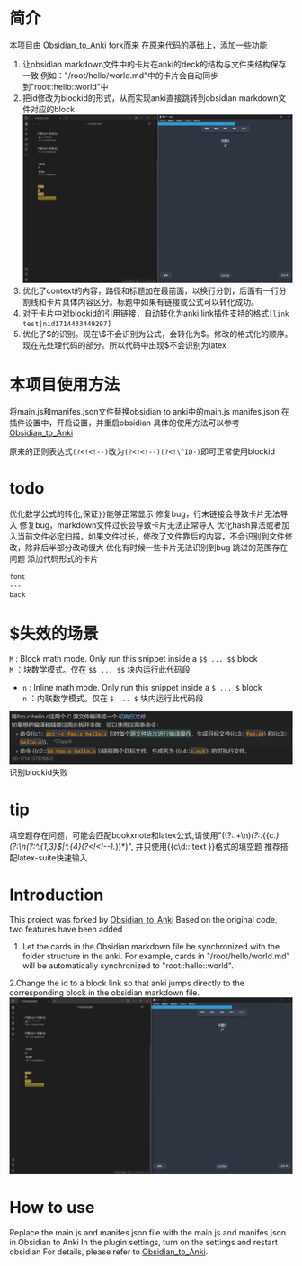 # 简介
本项目由 [Obsidian_to_Anki](https://github.com/Pseudonium/Obsidian_to_Anki) fork而来
在原来代码的基础上，添加一些功能
1. 让obsidian markdown文件中的卡片在anki的deck的结构与文件夹结构保存一致
例如："/root/hello/world.md"中的卡片会自动同步到"root::hello::world"中
2. 把id修改为blockid的形式，从而实现anki直接跳转到obsidian markdown文件对应的block
![图 1](images/5913712e835c128fdc7a12c0c0c1caa006ac7d47bf85a3a9f6c5970e37a0a948.png)  
3. 优化了context的内容，路径和标题加在最前面，以换行分割，后面有一行分割线和卡片具体内容区分。标题中如果有链接或公式可以转化成功。
4. 对于卡片中对blockid的引用链接，自动转化为anki link插件支持的格式`[link test|nid1714433449297]`
5. 优化了$的识别。现在\\\$不会识别为公式，会转化为\$。修改的格式化的顺序。现在先处理代码的部分。所以代码中出现\$不会识别为latex
# 本项目使用方法
将main.js和manifes.json文件替换obsidian to anki中的main.js manifes.json
在插件设置中，开启设置，并重启obsidian
具体的使用方法可以参考[Obsidian_to_Anki](https://github.com/Pseudonium/Obsidian_to_Anki)

原来的正则表达式`(?<!<!--)`改为`(?<!<!--)(?<!\^ID-)`即可正常使用blockid
 
# todo
优化数学公式的转化,保证`}}`能够正常显示
修复bug，行末链接会导致卡片无法导入
修复bug，markdown文件过长会导致卡片无法正常导入
优化hash算法或者加入当前文件必定扫描，如果文件过长，修改了文件靠后的内容，不会识别到文件修改，除非后半部分改动很大
优化有时候一些卡片无法识别到bug 跳过的范围存在问题
添加代码形式的卡片
```anki
font
---
back
```
# \$失效的场景
`M` : Block math mode. Only run this snippet inside a `$$ ... $$` block  
    `M` ：块数学模式。仅在 `$$ ... $$` 块内运行此代码段
- `n` : Inline math mode. Only run this snippet inside a `$ ... $` block  
    `n` ：内联数学模式。仅在 `$ ... $` 块内运行此代码段

![](image.png)
识别blockid失败

# tip
填空题存在问题，可能会匹配bookxnote和latex公式,请使用"((?:.+\n)*(?:.*{{c.*)(?:\n(?:^.{1,3}$|^.{4}(?<!<!--).*))*)",
并只使用{{c\d:: text }}格式的填空题
推荐搭配latex-suite快速输入
# Introduction
This project was forked by [Obsidian_to_Anki](https://github.com/Pseudonium/Obsidian_to_Anki) Based on the original code, two features have been added 
1. Let the cards in the Obsidian markdown file be synchronized with the folder structure in the anki. For example, cards in "/root/hello/world.md" will be automatically synchronized to "root::hello::world". 

2.Change the id to a block link so that anki jumps directly to the corresponding block in the obsidian markdown file.
![图 2](images/1cfcb1bb28a06e354b339691fe79a5d40c32ac3d8d74a0c1a5fd1b4f554e201a.png)  

# How to use
Replace the main.js and manifes.json file with the main.js and manifes.json in Obsidian to Anki
In the plugin settings, turn on the settings and restart obsidian
For details, please refer to [Obsidian_to_Anki](https://github.com/Pseudonium/Obsidian_to_Anki).